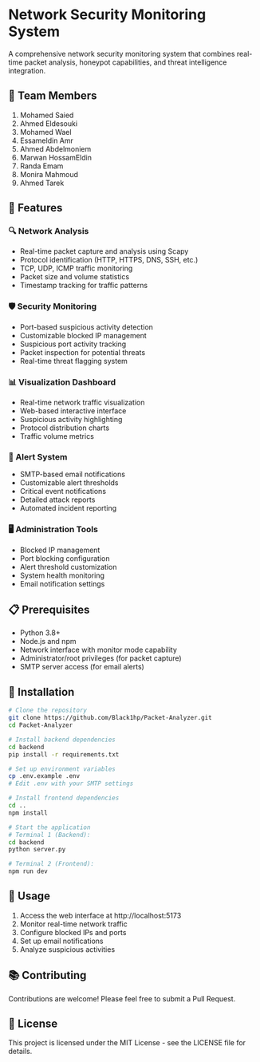 # Network Security Monitoring System

A comprehensive network security monitoring system that combines real-time packet analysis, honeypot capabilities, and threat intelligence integration.

## 👥 Team Members
1. Mohamed Saied
2. Ahmed Eldesouki 
3. Mohamed Wael 
4. Essameldin Amr
5. Ahmed Abdelmoniem
6. Marwan HossamEldin
7. Randa Emam
8. Monira Mahmoud
9. Ahmed Tarek

## 🚀 Features

### 🔍 Network Analysis
- Real-time packet capture and analysis using Scapy
- Protocol identification (HTTP, HTTPS, DNS, SSH, etc.)
- TCP, UDP, ICMP traffic monitoring
- Packet size and volume statistics
- Timestamp tracking for traffic patterns

### 🛡️ Security Monitoring
- Port-based suspicious activity detection
- Customizable blocked IP management
- Suspicious port activity tracking
- Packet inspection for potential threats
- Real-time threat flagging system

### 📊 Visualization Dashboard
- Real-time network traffic visualization
- Web-based interactive interface
- Suspicious activity highlighting
- Protocol distribution charts
- Traffic volume metrics

### 📧 Alert System
- SMTP-based email notifications
- Customizable alert thresholds
- Critical event notifications
- Detailed attack reports
- Automated incident reporting

### 🖥️ Administration Tools
- Blocked IP management
- Port blocking configuration
- Alert threshold customization
- System health monitoring
- Email notification settings

## 📋 Prerequisites
- Python 3.8+
- Node.js and npm
- Network interface with monitor mode capability
- Administrator/root privileges (for packet capture)
- SMTP server access (for email alerts)

## 🔧 Installation

```bash
# Clone the repository
git clone https://github.com/Black1hp/Packet-Analyzer.git
cd Packet-Analyzer

# Install backend dependencies
cd backend
pip install -r requirements.txt

# Set up environment variables
cp .env.example .env
# Edit .env with your SMTP settings

# Install frontend dependencies
cd ..
npm install

# Start the application
# Terminal 1 (Backend):
cd backend
python server.py

# Terminal 2 (Frontend):
npm run dev
```

## 🚀 Usage
1. Access the web interface at http://localhost:5173
2. Monitor real-time network traffic
3. Configure blocked IPs and ports
4. Set up email notifications
5. Analyze suspicious activities

## 📚 Contributing
Contributions are welcome! Please feel free to submit a Pull Request.

## 📄 License
This project is licensed under the MIT License - see the LICENSE file for details. 